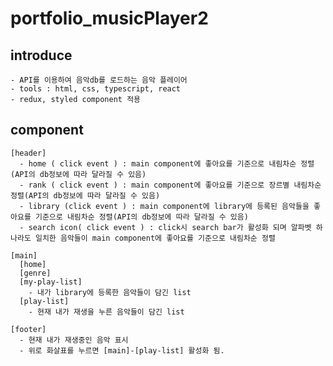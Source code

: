 # portfolio_musicPlayer2

## introduce

    - API를 이용하여 음악db를 로드하는 음악 플레이어
    - tools : html, css, typescript, react
    - redux, styled component 적용

## component

    [header]
      - home ( click event ) : main component에 좋아요를 기준으로 내림차순 정렬(API의 db정보에 따라 달라질 수 있음)
      - rank ( click event ) : main component에 좋아요를 기준으로 장르별 내림차순 정렬(API의 db정보에 따라 달라질 수 있음)
      - library (click event ) : main component에 library에 등록된 음악들을 좋아요를 기준으로 내림차순 정렬(API의 db정보에 따라 달라질 수 있음)
      - search icon( click event ) : click시 search bar가 활성화 되며 알파벳 하나라도 일치한 음악들이 main component에 좋아요를 기준으로 내림차순 정렬

    [main]
      [home]
      [genre]
      [my-play-list]
        - 내가 library에 등록한 음악들이 담긴 list
      [play-list]
        - 현재 내가 재생을 누른 음악들이 담긴 list

    [footer]
      - 현재 내가 재생중인 음악 표시
      - 위로 화살표를 누르면 [main]-[play-list] 활성화 됨.

    
  
  
